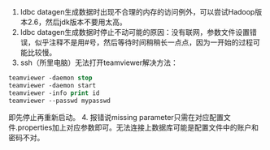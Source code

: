 1. ldbc datagen生成数据时出现不合理的内存的访问例外，可以尝试Hadoop版本2.6，然后jdk版本不要用太高。
2. ldbc datagen生成数据时停止不动可能的原因：没有联网，参数文件设置错误，似乎注释不是用#号，然后等待时间稍稍长一点点，因为一开始的过程可能比较慢。
3. ssh（所里电脑）无法打开teamviewer解决方法： 
```ps -aux | grep teamviewer
teamviewer -daemon stop
teamviewer -daemon start
teamviewer -info print id
teamviewer --passwd mypasswd
```
即先停止再重新启动。
4. 报错说missing parameter只需在对应配置文件.properties加上对应参数即可。无法连接上数据库可能是配置文件中的账户和密码不对。